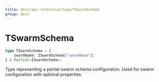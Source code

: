 ```yaml
---
title: docs/api-reference/type/TSwarmSchema
group: docs
---
```


# TSwarmSchema

```ts
type TSwarmSchema = {
    swarmName: ISwarmSchema["swarmName"];
} & Partial<ISwarmSchema>;
```

Type representing a partial swarm schema configuration.
Used for swarm configuration with optional properties.
